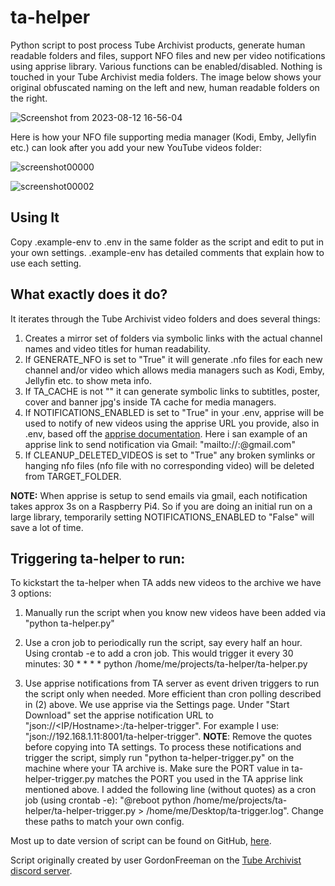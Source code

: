 # ta-helper

Python script to post process Tube Archivist products, generate human readable folders and files, support NFO files and new per video notifications using apprise library.  Various functions can be enabled/disabled.  Nothing is touched in your Tube Archivist media folders.  The image below shows your original obfuscated naming on the left and new, human readable folders on the right.

![Screenshot from 2023-08-12 16-56-04](https://github.com/RoninTech/ta-helper/assets/226861/4cf31133-8d40-4a93-b363-cf8f26054f25)

Here is how your NFO file supporting media manager (Kodi, Emby, Jellyfin etc.) can look after you add your new YouTube videos folder:

![screenshot00000](https://github.com/RoninTech/ta-helper/assets/226861/b2625c9f-c600-43ac-9b72-cdacc9f6ea7f)

![screenshot00002](https://github.com/RoninTech/ta-helper/assets/226861/ad2a539a-3b84-4045-9c98-4e78886ae3db)

## Using It

Copy .example-env to .env in the same folder as the script and edit to put in your own settings. .example-env has detailed comments that explain how to use each setting.

## What exactly does it do?

It iterates through the Tube Archivist video folders and does several things:

1. Creates a mirror set of folders via symbolic links with the actual channel names and video titles for human readability.
2. If GENERATE_NFO is set to "True" it will generate .nfo files for each new channel and/or video which allows media managers such as Kodi, Emby, Jellyfin etc. to show meta info.
3. If TA_CACHE is not "" it can generate symbolic links to subtitles, poster, cover and banner jpg's inside TA cache for media managers.
4. If NOTIFICATIONS_ENABLED is set to "True" in your .env, apprise will be used to notify of new videos using the apprise URL you provide, also in .env, based off the [apprise documentation](https://github.com/caronc/apprise/wiki). Here i san example of an apprise link to send notification via Gmail: "mailto://<username>:<password>@gmail.com"
5. If CLEANUP_DELETED_VIDEOS is set to "True" any broken symlinks or hanging nfo files (nfo file with no corresponding video) will be deleted from TARGET_FOLDER.

**NOTE:** When apprise is setup to send emails via gmail, each notification takes approx 3s on a Raspberry Pi4.  So if you are doing an initial run on a large library, temporarily setting NOTIFICATIONS_ENABLED to "False" will save a lot of time.

## Triggering ta-helper to run:

To kickstart the ta-helper when TA adds new videos to the archive we have 3 options:

1. Manually run the script when you know new videos have been added via "python ta-helper.py"
   
2. Use a cron job to periodically run the script, say every half an hour.  Using crontab -e to add a cron job.  This would trigger it every 30 minutes: 30 * * * * python /home/me/projects/ta-helper/ta-helper.py

3. Use apprise notifications from TA server as event driven triggers to run the script only when needed.  More efficient than cron polling described in (2) above. We use apprise via the Settings page.  Under "Start Download" set the apprise notification URL to "json://<IP/Hostname>:<PORT>/ta-helper-trigger".  For example I use: "json://192.168.1.11:8001/ta-helper-trigger".  **NOTE**: Remove the quotes before copying into TA settings.  To process these notifications and trigger the script, simply run "python ta-helper-trigger.py" on the machine where your TA archive is.  Make sure the PORT value in ta-helper-trigger.py matches the PORT you used in the TA apprise link mentioned above.  I added the following line (without quotes) as a cron job (using crontab -e): "@reboot python /home/me/projects/ta-helper/ta-helper-trigger.py > /home/me/Desktop/ta-trigger.log".  Change these paths to match your own config.

Most up to date version of script can be found on GitHub, [here](https://github.com/RoninTech/ta-helper).

Script originally created by user GordonFreeman on the [Tube Archivist discord server](https://www.tubearchivist.com/discord).
